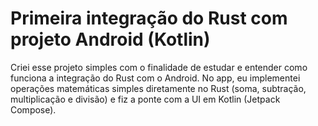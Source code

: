 # Primeira integração do Rust com projeto Android (Kotlin)

Criei esse projeto simples com o finalidade de estudar e entender como funciona a integração do Rust com o Android. No app, eu implementei operações matemáticas simples diretamente no Rust (soma, subtração, multiplicação e divisão) e fiz a ponte com a UI em Kotlin (Jetpack Compose).
